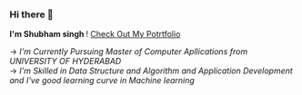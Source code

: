 ### Hi there 👋
 <b>I'm Shubham singh </b>! [Check Out My Potrtfolio ](https://shubmsingh.github.io/Shubhamsingh.github.io/)
 
 -> <i>I'm Currently Pursuing Master of Computer Apllications from UNIVERSITY OF HYDERABAD</i>
 <br>
 -> <i>I'm Skilled in Data Structure and Algorithm and Application Development and I've good learning curve in Machine learning
<!--
**shubmSingh/shubmSingh** is a ✨ _special_ ✨ repository because its `README.md` (this file) appears on your GitHub profile.

Here are some ideas to get you started:

- 🔭 I’m currently working on ...
- 🌱 I’m currently learning ...
- 👯 I’m looking to collaborate on ...
- 🤔 I’m looking for help with ...
- 💬 Ask me about ...
- 📫 How to reach me: ...
- 😄 Pronouns: ...
- ⚡ Fun fact: ...
-->
